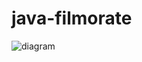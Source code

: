 # java-filmorate
![diagram](https://github.com/wisarduss/java-filmorate/assets/137425463/51af87f4-9e80-4704-915c-6dac8287f873)



 
